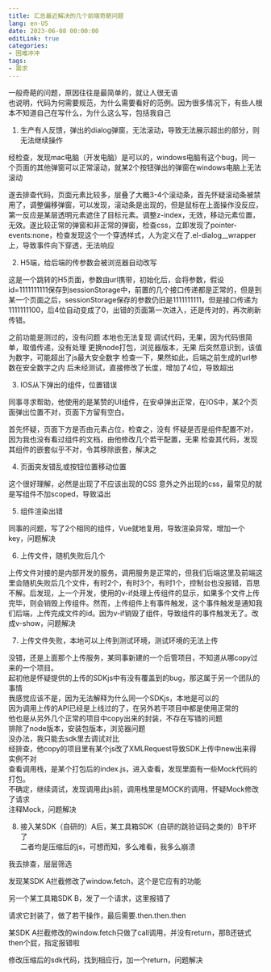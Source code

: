 ```yaml
---
title: 汇总最近解决的几个前端奇葩问题
lang: en-US
date: 2023-06-08 00:00:00
editLink: true
categories: 
- 困难冲冲
tags: 
- 需求
---
```


一般奇葩的问题，原因往往是最简单的，就让人很无语      
也说明，代码为何需要规范，为什么需要看好的范例。因为很多情况下，有些人根本不知道自己在写什么，为什么这么写，包括我自己


1. 生产有人反馈，弹出的dialog弹窗，无法滚动，导致无法展示超出的部分，则无法继续操作

经检查，发现mac电脑（开发电脑）是可以的，windows电脑有这个bug，同一个页面的其他弹窗可以正常滚动，就某2个按钮弹出的弹窗在windows电脑上无法滚动

遂去排查代码，页面元素比较多，层叠了大概3-4个滚动条，首先怀疑滚动条被禁用了，调整偏移弹窗，可以发现，滚动条是出现的，但是鼠标在上面操作没反应，第一反应是某层透明元素遮住了目标元素。调整z-index，无效，移动元素位置，无效。遂比较正常的弹窗和非正常的弹窗，检查css，立即发现了pointer-events:none，检查发现这个一个穿透样式，人为定义在了.el-dialog__wrapper上，导致事件向下穿透，无法响应

2. H5端，给后端的传参数会被浏览器自动改写

这是一个跳转的H5页面，参数由url携带，初始化后，会将参数，假设id=1111111111保存到sessionStorage中，前置的几个接口传递都是正常的，但是到某一个页面之后，sessionStorage保存的参数仍旧是1111111111，但是接口传递为1111111100，后4位自动变成了0，出错的页面第一次进入，还是传对的，再次刷新传错。

之前功能是测过的，没有问题
本地也无法复现
调试代码，无果，因为代码很简单，取值传递，没有处理
更换node打包，浏览器版本，无果
后突然意识到，该值为数字，可能超出了js最大安全数字
检查一下，果然如此，后端之前生成的url参数在安全数字之内
后未经测试，直接修改了长度，增加了4位，导致超出


3. IOS从下弹出的组件，位置错误

同事寻求帮助，他使用的是某赞的UI组件，在安卓弹出正常，在IOS中，某2个页面弹出位置不对，页面下方留有空白。

首先怀疑，页面下方是否由元素占位，检查之，没有
怀疑是否是组件配置不对，因为我也没有看过组件的文档，由他修改几个若干配置，无果
检查其代码，发现其组件的嵌套似乎不对，令其移除嵌套，解决之


4. 页面突发错乱或按钮位置移动位置

这个很好理解，必然是出现了不应该出现的CSS
意外之外出现的css，最常见的就是写组件不加scoped，导致溢出


5. 组件渲染出错

同事的问题，写了2个相同的组件，Vue就地复用，导致渲染异常，增加一个key，问题解决


6. 上传文件，随机失败后几个

上传文件对接的是内部开发的服务，调用服务是正常的，但我们后端这里及前端这里会随机失败后几个文件，有时2个，有时3个，有时1个，控制台也没报错，百思不解。后发现，上一个开发，使用的v-if处理上传组件的显示，如果多个文件上传完毕，则会销毁上传组件。然而，上传组件上有事件触发，这个事件触发是通知我们后端，上传完成文件的id。因为v-if销毁了组件，导致组件的事件触发无了。改成v-show，问题解决

7. 上传文件失败，本地可以上传到测试环境，测试环境的无法上传

没错，还是上面那个上传服务，某同事新建的一个后管项目，不知道从哪copy过来的一个项目。  
起初他是怀疑提供的上传的SDKjs中有没有覆盖到的bug，那这属于另一个团队的事情   
我感觉应该不是，因为无法解释为什么同一个SDKjs，本地是可以的   
因为调用上传的API已经是上线过的了，在另外若干项目中都是使用正常的   
他也是从另外几个正常的项目中copy出来的封装，不存在写错的问题    
排除了node版本，安装包版本，浏览器问题   
没办法，我只能去sdk里去调试对比    
经排查，他copy的项目里有某个js改了XMLRequest导致SDK上传中new出来得实例不对  
查看调用栈，是某个打包后的index.js，进入查看，发现里面有一些Mock代码的打包。   
不确定，继续调试，发现调用此js前，调用栈里是MOCK的调用，怀疑Mock修改了请求     
注释Mock，问题解决     


8. 接入某SDK（自研的）A后，某工具箱SDK（自研的跳验证码之类的）B干坏了    
二者均是压缩后的js，可想而知，多么难看，我多么崩溃

我去排查，层层筛选

发现某SDK A拦截修改了window.fetch，这个是它应有的功能

另一个某工具箱SDK B，发了一个请求，这里报错了

请求它封装了，做了若干操作，最后需要.then.then.then

某SDK A拦截修改的window.fetch只做了call调用，并没有return，那B还链式then个屁，指定报错啦

修改压缩后的sdk代码，找到相应行，加一个return，问题解决







